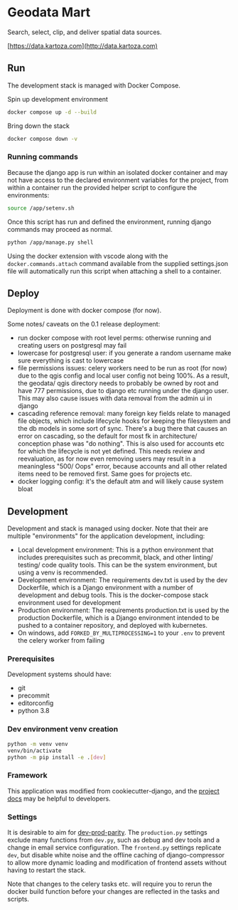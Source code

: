 # Geodata Mart

Search, select, clip, and deliver spatial data sources.

[https://data.kartoza.com](http://data.kartoza.com)

## Run

The development stack is managed with Docker Compose.

Spin up development environment

```bash
docker compose up -d --build
```

Bring down the stack

```bash
docker compose down -v
```

### Running commands

Because the django app is run within an isolated docker container and may not have access to the declared environment variables for the project, from within a container run the provided helper script to configure the environments:

```bash
source /app/setenv.sh
```

Once this script has run and defined the environment, running django commands may proceed as normal.

```bash
python /app/manage.py shell
```

Using the docker extension with vscode along with the `docker.commands.attach` command available from the supplied settings.json file will automatically run this script when attaching a shell to a container.

## Deploy

Deployment is done with docker compose (for now).

Some notes/ caveats on the 0.1 release deployment:

- run docker compose with root level perms: otherwise running and creating users on postgresql may fail
- lowercase for postgresql user: if you generate a random username make sure everything is cast to lowercase
- file permissions issues: celery workers need to be run as root (for now) due to the qgis config and local user config not being 100%. As a result, the geodata/ qgis directory needs to probably be owned by root and have 777 permissions, due to django etc running under the django user. This may also cause issues with data removal from the admin ui in django
- cascading reference removal: many foreign key fields relate to managed file objects, which include lifecycle hooks for keeping the filesystem and the db models in some sort of sync. There's a bug there that causes an error on cascading, so the default for most fk in architecture/ conception phase was "do nothing". This is also used for accounts etc for which the lifecycle is not yet defined. This needs review and reevaluation, as for now even removing users may result in a meaningless "500/ Oops" error, because accounts and all other related items need to be removed first. Same goes for projects etc.
- docker logging config: it's the default atm and will likely cause system bloat

## Development

Development and stack is managed using docker. Note that their are multiple "environments" for the application development, including:

- Local development environment: This is a python environment that includes prerequisites such as precommit, black, and other linting/ testing/ code quality tools. This can be the system environment, but using a venv is recommended.
- Development environment: The requirements dev.txt is used by the dev Dockerfile, which is a Django environment with a number of development and debug tools. This is the docker-compose stack environment used for development
- Production environment: The requirements production.txt is used by the production Dockerfile, which is a Django environment intended to be pushed to a container repository, and deployed with kubernetes.
- On windows, add `FORKED_BY_MULTIPROCESSING=1` to your `.env` to prevent the celery worker from failing

### Prerequisites

Development systems should have:

- git
- precommit
- editorconfig
- python 3.8

### Dev environment venv creation

```bash
python -m venv venv
venv/bin/activate
python -m pip install -e .[dev]
```

### Framework

This application was modified from cookiecutter-django, and the [project docs](https://cookiecutter-django.readthedocs.io/en/latest/) may be helpful to developers.

### Settings

It is desirable to aim for [dev-prod-parity](https://12factor.net/dev-prod-parity). The `production.py` settings exclude many functions from `dev.py`, such as debug and dev tools and a change in email service configuration. The `frontend.py` settings replicate `dev`, but disable white noise and the offline caching of django-compressor to allow more dynamic loading and modification of frontend assets without having to restart the stack.

Note that changes to the celery tasks etc. will require you to rerun the docker build function before your changes are reflected in the tasks and scripts.
